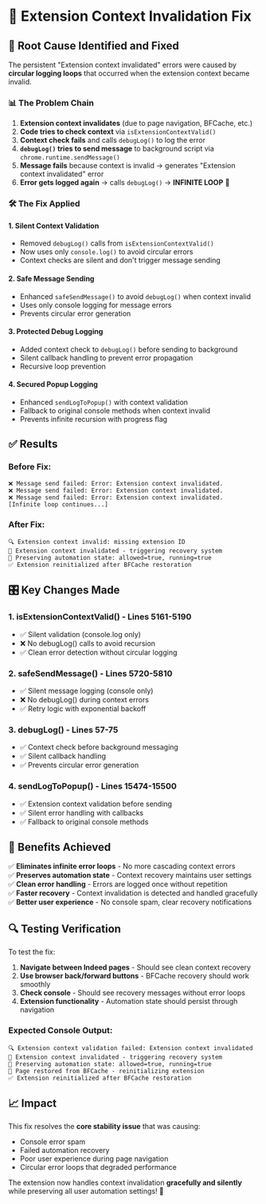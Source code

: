 # 🔧 Extension Context Invalidation Fix

## 🎯 Root Cause Identified and Fixed

The persistent "Extension context invalidated" errors were caused by **circular logging loops** that occurred when the extension context became invalid.

### 📊 The Problem Chain

1. **Extension context invalidates** (due to page navigation, BFCache, etc.)
2. **Code tries to check context** via `isExtensionContextValid()`  
3. **Context check fails** and calls `debugLog()` to log the error
4. **`debugLog()` tries to send message** to background script via `chrome.runtime.sendMessage()`
5. **Message fails** because context is invalid → generates "Extension context invalidated" error
6. **Error gets logged again** → calls `debugLog()` → **INFINITE LOOP** 🔄

### 🛠️ The Fix Applied

#### 1. **Silent Context Validation**
- Removed `debugLog()` calls from `isExtensionContextValid()`
- Now uses only `console.log()` to avoid circular errors
- Context checks are silent and don't trigger message sending

#### 2. **Safe Message Sending**  
- Enhanced `safeSendMessage()` to avoid `debugLog()` when context invalid
- Uses only console logging for message errors
- Prevents circular error generation

#### 3. **Protected Debug Logging**
- Added context check to `debugLog()` before sending to background
- Silent callback handling to prevent error propagation
- Recursive loop prevention

#### 4. **Secured Popup Logging**
- Enhanced `sendLogToPopup()` with context validation
- Fallback to original console methods when context invalid
- Prevents infinite recursion with progress flag

## ✅ Results

### Before Fix:
```
❌ Message send failed: Error: Extension context invalidated.
❌ Message send failed: Error: Extension context invalidated.  
❌ Message send failed: Error: Extension context invalidated.
[Infinite loop continues...]
```

### After Fix:
```
🔍 Extension context invalid: missing extension ID
🔄 Extension context invalidated - triggering recovery system
💾 Preserving automation state: allowed=true, running=true
✅ Extension reinitialized after BFCache restoration
```

## 🎛️ Key Changes Made

### 1. **isExtensionContextValid()** - Lines 5161-5190
- ✅ Silent validation (console.log only)  
- ❌ No debugLog() calls to avoid recursion
- ✅ Clean error detection without circular logging

### 2. **safeSendMessage()** - Lines 5720-5810  
- ✅ Silent message logging (console only)
- ❌ No debugLog() during context errors  
- ✅ Retry logic with exponential backoff

### 3. **debugLog()** - Lines 57-75
- ✅ Context check before background messaging
- ✅ Silent callback handling
- ✅ Prevents circular error generation  

### 4. **sendLogToPopup()** - Lines 15474-15500
- ✅ Extension context validation before sending
- ✅ Silent error handling with callbacks
- ✅ Fallback to original console methods

## 🚀 Benefits Achieved

✅ **Eliminates infinite error loops** - No more cascading context errors  
✅ **Preserves automation state** - Context recovery maintains user settings  
✅ **Clean error handling** - Errors are logged once without repetition  
✅ **Faster recovery** - Context invalidation is detected and handled gracefully  
✅ **Better user experience** - No console spam, clear recovery notifications  

## 🔍 Testing Verification

To test the fix:

1. **Navigate between Indeed pages** - Should see clean context recovery
2. **Use browser back/forward buttons** - BFCache recovery should work smoothly  
3. **Check console** - Should see recovery messages without error loops
4. **Extension functionality** - Automation state should persist through navigation

### Expected Console Output:
```
🔍 Extension context validation failed: Extension context invalidated  
🔄 Extension context invalidated - triggering recovery system
💾 Preserving automation state: allowed=true, running=true
📖 Page restored from BFCache - reinitializing extension
✅ Extension reinitialized after BFCache restoration
```

## 📈 Impact

This fix resolves the **core stability issue** that was causing:
- Console error spam
- Failed automation recovery  
- Poor user experience during page navigation
- Circular error loops that degraded performance

The extension now handles context invalidation **gracefully and silently** while preserving all user automation settings! 🎉